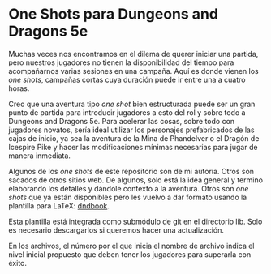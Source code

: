 # One Shots para Dungeons and Dragons 5e

Muchas veces nos encontramos en el dilema de
querer iniciar una partida, pero nuestros jugadores
no tienen la disponibilidad del tiempo para 
acompañarnos varias sesiones en una campaña. Aquí 
es donde vienen los *one shots*, campañas cortas 
cuya duración puede ir entre una a cuatro horas.

Creo que una aventura tipo *one shot* bien
estructurada puede ser un gran punto de partida 
para introducir jugadores a esto del rol y sobre 
todo a Dungeons and Dragons 5e. Para acelerar las
cosas, sobre todo con jugadores novatos, sería
ideal utilizar los personajes prefabricados de las
cajas de inicio, ya sea la aventura de la Mina de 
Phandelver o el Dragón de Icespire Pike y hacer las
modificaciones mínimas necesarias para jugar de
manera inmediata.

Algunos de los *one shots* de este repositorio son
de mi autoría. Otros son sacados de otros sitios web.
De algunos, solo está la idea general y termino 
elaborando los detalles y dándole contexto a la 
aventura. Otros son *one shots* que ya están
disponibles pero les vuelvo a dar formato usando 
la plantilla para LaTeX:
[dndbook](https://github.com/rpgtex/DND-5e-LaTeX-Template).

Esta plantilla está integrada como submódulo de git
en el directorio lib. Solo es necesario descargarlos 
si queremos hacer una actualización.

En los archivos, el número por el que inicia el 
nombre de archivo indica el nivel inicial propuesto
que deben tener los jugadores para superarla con
éxito.
